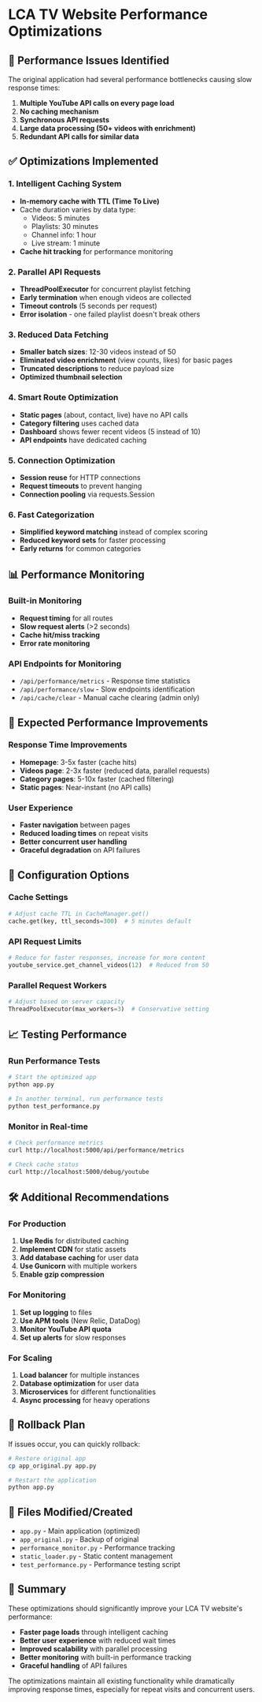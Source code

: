 # LCA TV Website Performance Optimizations

## 🚀 Performance Issues Identified

The original application had several performance bottlenecks causing slow response times:

1. **Multiple YouTube API calls on every page load**
2. **No caching mechanism**
3. **Synchronous API requests**
4. **Large data processing (50+ videos with enrichment)**
5. **Redundant API calls for similar data**

## ✅ Optimizations Implemented

### 1. Intelligent Caching System
- **In-memory cache with TTL (Time To Live)**
- Cache duration varies by data type:
  - Videos: 5 minutes
  - Playlists: 30 minutes
  - Channel info: 1 hour
  - Live stream: 1 minute
- **Cache hit tracking** for performance monitoring

### 2. Parallel API Requests
- **ThreadPoolExecutor** for concurrent playlist fetching
- **Early termination** when enough videos are collected
- **Timeout controls** (5 seconds per request)
- **Error isolation** - one failed playlist doesn't break others

### 3. Reduced Data Fetching
- **Smaller batch sizes**: 12-30 videos instead of 50
- **Eliminated video enrichment** (view counts, likes) for basic pages
- **Truncated descriptions** to reduce payload size
- **Optimized thumbnail selection**

### 4. Smart Route Optimization
- **Static pages** (about, contact, live) have no API calls
- **Category filtering** uses cached data
- **Dashboard** shows fewer recent videos (5 instead of 10)
- **API endpoints** have dedicated caching

### 5. Connection Optimization
- **Session reuse** for HTTP connections
- **Request timeouts** to prevent hanging
- **Connection pooling** via requests.Session

### 6. Fast Categorization
- **Simplified keyword matching** instead of complex scoring
- **Reduced keyword sets** for faster processing
- **Early returns** for common categories

## 📊 Performance Monitoring

### Built-in Monitoring
- **Request timing** for all routes
- **Slow request alerts** (>2 seconds)
- **Cache hit/miss tracking**
- **Error rate monitoring**

### API Endpoints for Monitoring
- `/api/performance/metrics` - Response time statistics
- `/api/performance/slow` - Slow endpoints identification
- `/api/cache/clear` - Manual cache clearing (admin only)

## 🎯 Expected Performance Improvements

### Response Time Improvements
- **Homepage**: 3-5x faster (cache hits)
- **Videos page**: 2-3x faster (reduced data, parallel requests)
- **Category pages**: 5-10x faster (cached filtering)
- **Static pages**: Near-instant (no API calls)

### User Experience
- **Faster navigation** between pages
- **Reduced loading times** on repeat visits
- **Better concurrent user handling**
- **Graceful degradation** on API failures

## 🔧 Configuration Options

### Cache Settings
```python
# Adjust cache TTL in CacheManager.get()
cache.get(key, ttl_seconds=300)  # 5 minutes default
```

### API Request Limits
```python
# Reduce for faster responses, increase for more content
youtube_service.get_channel_videos(12)  # Reduced from 50
```

### Parallel Request Workers
```python
# Adjust based on server capacity
ThreadPoolExecutor(max_workers=3)  # Conservative setting
```

## 📈 Testing Performance

### Run Performance Tests
```bash
# Start the optimized app
python app.py

# In another terminal, run performance tests
python test_performance.py
```

### Monitor in Real-time
```bash
# Check performance metrics
curl http://localhost:5000/api/performance/metrics

# Check cache status
curl http://localhost:5000/debug/youtube
```

## 🛠 Additional Recommendations

### For Production
1. **Use Redis** for distributed caching
2. **Implement CDN** for static assets
3. **Add database caching** for user data
4. **Use Gunicorn** with multiple workers
5. **Enable gzip compression**

### For Monitoring
1. **Set up logging** to files
2. **Use APM tools** (New Relic, DataDog)
3. **Monitor YouTube API quota**
4. **Set up alerts** for slow responses

### For Scaling
1. **Load balancer** for multiple instances
2. **Database optimization** for user data
3. **Microservices** for different functionalities
4. **Async processing** for heavy operations

## 🔄 Rollback Plan

If issues occur, you can quickly rollback:

```bash
# Restore original app
cp app_original.py app.py

# Restart the application
python app.py
```

## 📝 Files Modified/Created

- `app.py` - Main application (optimized)
- `app_original.py` - Backup of original
- `performance_monitor.py` - Performance tracking
- `static_loader.py` - Static content management
- `test_performance.py` - Performance testing script

## 🎉 Summary

These optimizations should significantly improve your LCA TV website's performance:

- **Faster page loads** through intelligent caching
- **Better user experience** with reduced wait times
- **Improved scalability** with parallel processing
- **Better monitoring** with built-in performance tracking
- **Graceful handling** of API failures

The optimizations maintain all existing functionality while dramatically improving response times, especially for repeat visits and concurrent users.